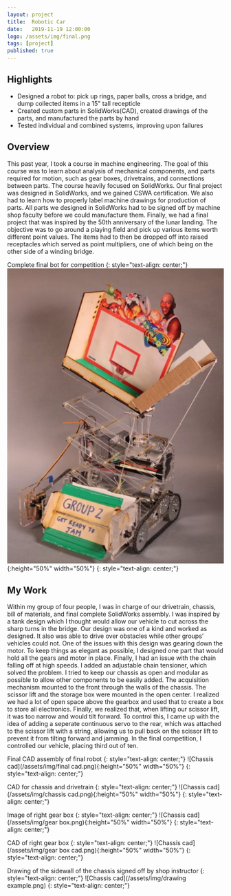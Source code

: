 ```yaml
---
layout: project
title:  Robotic Car
date:   2019-11-19 12:00:00
logo: /assets/img/final.png
tags: [project]
published: true
---
```


## Highlights
- Designed a robot to: pick up rings, paper balls, cross a bridge, and dump collected items in a 15" tall recepticle
- Created custom parts in SolidWorks(CAD), created drawings of the parts, and manufactured the parts by hand
- Tested individual and combined systems, improving upon failures

## Overview
This past year, I took a course in machine engineering. The goal of this course was to learn about analysis of mechanical components, and parts required for motion, such as gear boxes, drivetrains, and connections between parts. The course heavily focused on SolidWorks. Our final project was designed in SolidWorks, and we gained CSWA certification. We also had to learn how to properly label machine drawings for production of parts. All parts we designed in SolidWorks had to be signed off by machine shop faculty before we could manufacture them. Finally, we had a final project that was inspired by the 50th anniversary of the lunar landing. The objective was to go around a playing field and pick up various items worth different point values. The items had to then be dropped off into raised receptacles which served as point multipliers, one of which being on the other side of a winding bridge. 
   
Complete final bot for competition
{: style="text-align: center;"}
![Chassis cad](/assets/img/final.png){:height="50%" width="50%"}
{: style="text-align: center;"}
    
## My Work
Within my group of four people, I was in charge of our drivetrain, chassis, bill of materials, and final complete SolidWorks assembly. I was inspired by a tank design which I thought would allow our vehicle to cut across the sharp turns in the bridge. Our design was one of a kind and worked as designed. It also was able to drive over obstacles while other groups’ vehicles could not. One of the issues with this design was gearing down the motor. To keep things as elegant as possible, I designed one part that would hold all the gears and motor in place. Finally, I had an issue with the chain falling off at high speeds. I added an adjustable chain tensioner, which solved the problem. I tried to keep our chassis as open and modular as possible to allow other components to be easily added. The acquisition mechanism mounted to the front through the walls of the chassis. The scissor lift and the storage box were mounted in the open center. I realized we had a lot of open space above the gearbox and used that to create a box to store all electronics. Finally, we realized that, when lifting our scissor lift, it was too narrow and would tilt forward. To control this, I came up with the idea of adding a seperate continuous servo to the rear, which was attached to the scissor lift with a string, allowing us to pull back on the scissor lift to prevent it from tilting forward and jamming. In the final competition, I controlled our vehicle, placing third out of ten. 

Final CAD assembly of final robot
{: style="text-align: center;"}
![Chassis cad](/assets/img/final cad.png){:height="50%" width="50%"}
{: style="text-align: center;"}

CAD for chassis and drivetrain
{: style="text-align: center;"}
![Chassis cad](/assets/img/chassis cad.png){:height="50%" width="50%"}
{: style="text-align: center;"}

Image of right gear box
{: style="text-align: center;"}
![Chassis cad](/assets/img/gear box.png){:height="50%" width="50%"}
{: style="text-align: center;"}

CAD of right gear box
{: style="text-align: center;"}
![Chassis cad](/assets/img/gear box cad.png){:height="50%" width="50%"}
{: style="text-align: center;"}

Drawing of the sidewall of the chassis signed off by shop instructor
{: style="text-align: center;"}
![Chassis cad](/assets/img/drawing example.png)
{: style="text-align: center;"}

